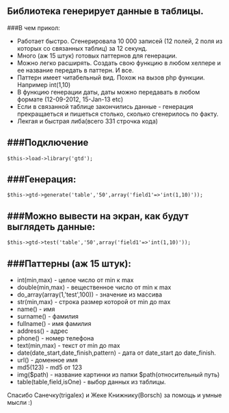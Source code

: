 Библиотека генерирует данные в таблицы.
-------------------------------------
###В чем прикол:
* Работает быстро. Сгенерировала 10 000 записей (12 полей, 2 поля из которых со связанных таблиц) за 12 секунд.
* Много (аж 15 штук) готовых паттернов для генерации.
* Можно легко расширять. Создать свою функцию в любом хелпере и ее название  передать в паттерн.  И все.
* Паттерн  имеет  читабельный вид. Похож на вызов php функции. Например int(1,10)
* В функцию генерации даты, даты можно передавать в любом формате (12-09-2012, 15-Jan-13 etc)
* Если  в связанной таблице закончились данные - генерация прекращаеться и пишеться столько, сколько сгенерилось по факту.
* Лекгая и быстрая либа(всего 331 строчка кода)

###Подключение 
-----------

	$this->load->library('gtd');
	
	 
 
###Генерация:
-----------

	$this->gtd->generate('table','50',array('field1'=>'int(1,10)'));
	

###Можно  вывести на экран, как будут выглядеть данные: 
-----------

	$this->gtd->test('table','50',array('field1'=>'int(1,10)'));

	
###Паттерны (аж 15 штук):
-----------
 * int(min,max) - целое число от min к max
 * double(min,max) - вещественное  число от min к max
 * do_array(array(1,'test',100)) - значение из массива
 * str(min,max) - строка размер которой от min до max
 * name() - имя
 * surname() - фамилия
 * fullname() - имя фамилия
 * address() - адрес
 * phone() - номер телефона
 * text(min,max) - текст от min до max
 * date(date_start,date_finish,pattern) - дата от date_start до date_finish.
 * url() - доменное имя
 * md5(123) - md5 от 123
 * img($path) - название картинки из папки $path(относительный путь)
 * table(table,field,isOne) - выбор данных из таблицы.

 Спасибо Санечку(trigalex)  и  Жеке Книжнику(Borsch) за помощь и умные мысли :)
